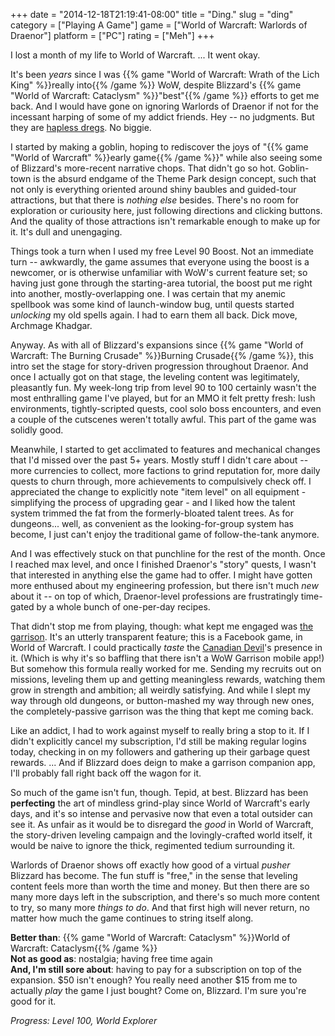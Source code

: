 +++
date = "2014-12-18T21:19:41-08:00"
title = "Ding."
slug = "ding"
category = ["Playing A Game"]
game = ["World of Warcraft: Warlords of Draenor"]
platform = ["PC"]
rating = ["Meh"]
+++

I lost a month of my life to World of Warcraft.  ... It went okay.

It's been <i>years</i> since I was {{% game "World of Warcraft: Wrath of the Lich King" %}}really into{{% /game %}} WoW, despite Blizzard's {{% game "World of Warcraft: Cataclysm" %}}"best"{{% /game %}} efforts to get me back.  And I would have gone on ignoring Warlords of Draenor if not for the incessant harping of some of my addict friends.  Hey -- no judgments.  But they are <a href="http://penny-arcade.com/comic/2014/11/26/iron-horse">hapless dregs</a>.  No biggie.

I started by making a goblin, hoping to rediscover the joys of "{{% game "World of Warcraft" %}}early game{{% /game %}}" while also seeing some of Blizzard's more-recent narrative chops.  That didn't go so hot.  Goblin-town is the absurd endgame of the Theme Park design concept, such that not only is everything oriented around shiny baubles and guided-tour attractions, but that there is <i>nothing else</i> besides.  There's no room for exploration or curiousity here, just following directions and clicking buttons.  And the quality of those attractions isn't remarkable enough to make up for it.  It's dull and unengaging.

Things took a turn when I used my free Level 90 Boost.  Not an immediate turn -- awkwardly, the game assumes that everyone using the boost is a newcomer, or is otherwise unfamiliar with WoW's current feature set; so having just gone through the starting-area tutorial, the boost put me right into another, mostly-overlapping one.  I was certain that my anemic spellbook was some kind of launch-window bug, until quests started <i>unlocking</i> my old spells again.  I had to earn them all back.  Dick move, Archmage Khadgar.

Anyway.  As with all of Blizzard's expansions since {{% game "World of Warcraft: The Burning Crusade" %}}Burning Crusade{{% /game %}}, this intro set the stage for story-driven progression throughout Draenor.  And once I actually got on that stage, the leveling content was legitimately, pleasantly fun.  My week-long trip from level 90 to 100 certainly wasn't the most enthralling game I've played, but for an MMO it felt pretty fresh: lush environments, tightly-scripted quests, cool solo boss encounters, and even a couple of the cutscenes weren't totally awful.  This part of the game was solidly good.

Meanwhile, I started to get acclimated to features and mechanical changes that I'd missed over the past 5+ years.  Mostly stuff I didn't care about -- more currencies to collect, more factions to grind reputation for, more daily quests to churn through, more achievements to compulsively check off.  I appreciated the change to explicitly note "item level" on all equipment - simplifying the process of upgrading gear - and I liked how the talent system trimmed the fat from the formerly-bloated talent trees.  As for dungeons... well, as convenient as the looking-for-group system has become, I just can't enjoy the traditional game of follow-the-tank anymore.

And I was effectively stuck on that punchline for the rest of the month.  Once I reached max level, and once I finished Draenor's "story" quests, I wasn't that interested in anything else the game had to offer.  I might have gotten more enthused about my engineering profession, but there isn't much <i>new</i> about it -- on top of which, Draenor-level professions are frustratingly time-gated by a whole bunch of one-per-day recipes.

That didn't stop me from playing, though: what kept me engaged was <a href="http://penny-arcade.com/comic/2014/12/01/recursor">the garrison</a>.  It's an utterly transparent feature; this is a Facebook game, in World of Warcraft.  I could practically <i>taste</i> the <a href="http://en.wikipedia.org/wiki/Freemium_Isn%27t_Free">Canadian Devil</a>'s presence in it.  (Which is why it's so baffling that there isn't a WoW Garrison mobile app!)  But somehow this formula really worked for me.  Sending my recruits out on missions, leveling them up and getting meaningless rewards, watching them grow in strength and ambition; all weirdly satisfying.  And while I slept my way through old dungeons, or button-mashed my way through new ones, the completely-passive garrison was the thing that kept me coming back.

Like an addict, I had to work against myself to really bring a stop to it.  If I didn't explicitly cancel my subscription, I'd still be making regular logins today, checking in on my followers and gathering up their garbage quest rewards.  ... And if Blizzard does deign to make a garrison companion app, I'll probably fall right back off the wagon for it.

So much of the game isn't fun, though.  Tepid, at best.  Blizzard has been <b>perfecting</b> the art of mindless grind-play since World of Warcraft's early days, and it's so intense and pervasive now that even a total outsider can see it.  As unfair as it would be to disregard the <i>good</i> in World of Warcraft, the story-driven leveling campaign and the lovingly-crafted world itself, it would be naive to ignore the thick, regimented tedium surrounding it.

Warlords of Draenor shows off exactly how good of a virtual <i>pusher</i> Blizzard has become.  The fun stuff is "free," in the sense that leveling content feels more than worth the time and money.  But then there are so many more days left in the subscription, and there's so much more content to try, so many more <i>things to do</i>.  And that first high will never return, no matter how much the game continues to string itself along.

<b>Better than</b>: {{% game "World of Warcraft: Cataclysm" %}}World of Warcraft: Cataclysm{{% /game %}}  
<b>Not as good as</b>: nostalgia; having free time again  
<b>And, I'm still sore about</b>: having to pay for a subscription on top of the expansion.  $50 isn't enough?  You really need another $15 from me to actually <i>play</i> the game I just bought?  Come on, Blizzard.  I'm sure you're good for it.

<i>Progress: Level 100, World Explorer</i>